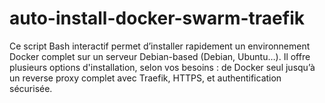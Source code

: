 # auto-install-docker-swarm-traefik
Ce script Bash interactif permet d’installer rapidement un environnement Docker complet sur un serveur Debian-based (Debian, Ubuntu…). Il offre plusieurs options d'installation, selon vos besoins : de Docker seul jusqu’à un reverse proxy complet avec Traefik, HTTPS, et authentification sécurisée.
